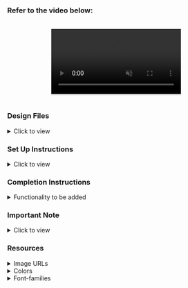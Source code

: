### Refer to the video below:

<br/>
<div style="text-align: center;">
  <video style="max-width:80%;box-shadow:0 2.8px 2.2px rgba(0, 0, 0, 0.12);outline:none;" loop="true" autoplay="autoplay" controls="controls" muted>
    <source src="https://assets.ccbp.in/frontend/content/react-js/match-game-output.mp4" type="video/mp4">
  </video>
</div>
<br/>

### Design Files

<details>
<summary>Click to view</summary>

- [Extra Small (Size < 576px) and Small (Size >= 576px)](https://assets.ccbp.in/frontend/content/react-js/match-game-sm-outputs.png)
- [Medium (Size >= 768px), Large (Size >= 992px) and Extra Large (Size >= 1200px) - Match Game](https://assets.ccbp.in/frontend/content/react-js/match-game-lg-output.png)
- [Medium (Size >= 768px), Large (Size >= 992px) and Extra Large (Size >= 1200px) - Scorecard](https://assets.ccbp.in/frontend/content/react-js/match-game-score-card-lg-output.png)

</details>

### Set Up Instructions

<details>
<summary>Click to view</summary>

- Download dependencies by running `npm install`
- Start up the app using `npm start`
</details>

### Completion Instructions

<details>
<summary>Functionality to be added</summary>
<br/>

The app must have the following functionalities

- Initially,
  - Score should be `0` and time should be `60` sec
  - The image to be matched should have the src attribute value as the value of the key `imageUrl` from the first object in **imagesList** provided
  - The **Fruits** tab should be active and the thumbnails with **FRUIT** as their category should be displayed
- The timer should start running backwards from the `60` sec
- When a tab is clicked, then the thumbnails in the corresponding category should be displayed
- When a thumbnail is clicked, if that is matched with the image to be matched,
  - Score is incremented by one
  - The new image to be matched should be generated randomly among the value of the key `imageUrl` from **imagesList** provided
- When a thumbnail is clicked, if it is not matched with the image to be matched,
  - The game should end, and the [Scorecard](https://assets.ccbp.in/frontend/content/react-js/match-game-score-card-lg-output.png) view should be displayed
  - When **PLAY AGAIN** button is clicked, then we should be able to play the game again
    - The score and time values should be reset to `0` and `60` sec respectively
    - The image to be matched should reset to the value of the key `imageUrl` from the first object in **imagesList** provided
    - The active tab should reset to **Fruits**, and the thumbnails with **FRUIT** as their category should be displayed
- When the timer reached `0` sec, then the game should end, and the [Scorecard](https://assets.ccbp.in/frontend/content/react-js/match-game-score-card-lg-output.png) view should be displayed
- The App is provided with `tabsList`. It consists of a list of tabItem objects with the following properties in each tabItem object

  |     Key     | Data Type |
  | :---------: | :-------: |
  |    tabId    |  String   |
  | displayText |  String   |

- The App is provided with `imagesList`. It consists of a list of imageItem objects with the following properties in each imageItem object

  |     Key      | Data Type |
  | :----------: | :-------: |
  |      id      |  String   |
  |   imageUrl   |  String   |
  | thumbnailUrl |  String   |
  |   category   |  String   |

</details>

### Important Note

<details>
<summary>Click to view</summary>

<br/>

**The following instructions are required for the tests to pass**

- The image to be matched in the app should have the alt as **match**
- The thumbnail images in the app should have the alt as **thumbnail**

</details>

### Resources

<details>
<summary>Image URLs</summary>

- [https://assets.ccbp.in/frontend/react-js/match-game-bg.png](https://assets.ccbp.in/frontend/react-js/match-game-bg.png)
- [https://assets.ccbp.in/frontend/react-js/match-game-score-card-lg-bg.png](https://assets.ccbp.in/frontend/react-js/match-game-score-card-lg-bg.png)
- [https://assets.ccbp.in/frontend/react-js/match-game-score-card-sm-bg.png](https://assets.ccbp.in/frontend/react-js/match-game-score-card-sm-bg.png)
- [https://assets.ccbp.in/frontend/react-js/match-game-website-logo.png](https://assets.ccbp.in/frontend/react-js/match-game-website-logo.png) alt should be **website logo**
- [https://assets.ccbp.in/frontend/react-js/match-game-timer-img.png](https://assets.ccbp.in/frontend/react-js/match-game-timer-img.png) alt should be **timer**
- [https://assets.ccbp.in/frontend/react-js/match-game-play-again-img.png](https://assets.ccbp.in/frontend/react-js/match-game-play-again-img.png) alt should be **reset**
- [https://assets.ccbp.in/frontend/react-js/match-game-trophy.png](https://assets.ccbp.in/frontend/react-js/match-game-trophy.png) alt should be **trophy**

</details>

<details>
<summary>Colors</summary>

<br/>

<div style="background-color:#2c0e3a; width: 150px; padding: 10px; color: white">Hex: #2c0e3a</div>
<div style="background-color:#ffffff; width: 150px; padding: 10px; color: black">Hex: #ffffff</div>
<div style="background-color:#fec653; width: 150px; padding: 10px; color: black">Hex: #fec653</div>
<div style="background-color:#cf60c8; width: 150px; padding: 10px; color: black">Hex: #cf60c8</div>
</details>

<details>
<summary>Font-families</summary>

- Roboto

</details>
